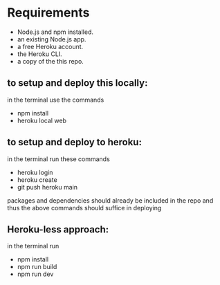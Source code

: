 # Requirements
- Node.js and npm installed.
- an existing Node.js app.
- a free Heroku account.
- the Heroku CLI.
- a copy of the this repo.

## to setup and deploy this locally:
in the terminal use the commands 
- npm install
- heroku local web

## to setup and deploy to heroku:
in the terminal run these commands
- heroku login
- heroku create
- git push heroku main

packages and dependencies should already be included in the repo and thus the above commands should suffice in deploying

## Heroku-less approach:
in the terminal run
- npm install
- npm run build 
- npm run dev
